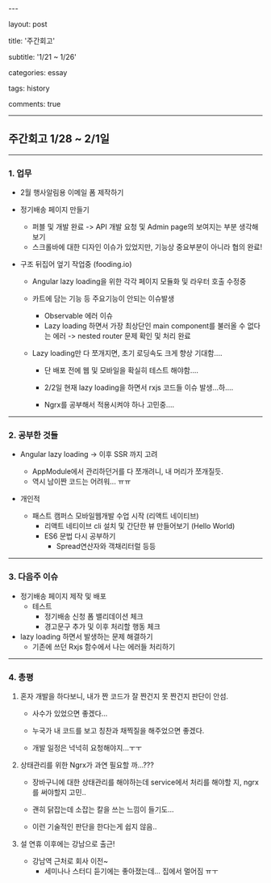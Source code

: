 \---

layout: post

title: '주간회고'

subtitle: '1/21 ~ 1/26'

categories: essay

tags: history

comments: true

---



## 주간회고 1/28 ~ 2/1일



------


### 1. 업무

- 2월 행사알림용 이메일 폼 제작하기

- 정기배송 페이지 만들기

  - 퍼블 및 개발 완료 -> API 개발 요청 및 Admin page의 보여지는 부분 생각해보기
  - 스크롤바에 대한 디자인 이슈가 있었지만, 기능상 중요부분이 아니라 협의 완료!

- 구조 뒤집어 엎기 작업중 (fooding.io)

  - Angular lazy loading을 위한 각각 페이지 모듈화 및 라우터 호출 수정중

  - 카트에 담는 기능 등 주요기능이 안되는 이슈발생 

    - Observable 에러 이슈
    - Lazy loading 하면서 가장 최상단인 main component를 불러올 수 없다는 에러 -> nested router 문제 확인 및 처리 완료

  - Lazy loading만 다 쪼개지면, 초기 로딩속도 크게 향상 기대함....

    - 단 배포 전에 웹 및 모바일을 확실히 테스트 해야함....

    - 2/2일 현재 lazy loading을 하면서 rxjs 코드들 이슈 발생...하....

    - Ngrx를 공부해서 적용시켜야 하나 고민중....

      

------



### 2. 공부한 것들

- Angular lazy loading -> 이후 SSR 까지 고려
  - AppModule에서 관리하던거를 다 쪼개려니, 내 머리가 쪼개질듯.
  - 역시 남이짠 코드는 어려워... ㅠㅠ



- 개인적

  - 패스트 캠퍼스 모바일웹개발 수업 시작 (리액트 네이티브)
    - 리액트 네티이브 cli 설치 및 간단한 뷰 만들어보기 (Hello World)
    - ES6 문법 다시 공부하기
      - Spread연산자와 객채리터럴 등등

  

------



### 3. 다음주 이슈

- 정기배송 페이지 제작 및 배포
  - 테스트 
    - 정기배송 신청 폼 밸리데이션 체크
    - 경고문구 추가 및 이후 처리할 행동 체크
- lazy loading 하면서 발생하는 문제 해결하기
  - 기존에 쓰던 Rxjs 함수에서 나는 에러들 처리하기



------



### 4. 총평



1. 혼자 개발을 하다보니, 내가 짠 코드가 잘 짠건지 못 짠건지 판단이 안섬.

   - 사수가 있었으면 좋겠다...

   - 누국가 내 코드를 보고 칭찬과 채찍질을 해주었으면 좋겠다.

   - 개발 일정은 넉넉히 요청해야지...ㅜㅜ

     

2. 상태관리를 위한 Ngrx가 과연 필요할 까...???

   - 장바구니에 대한 상태관리를 해야하는데 service에서 처리를 해야할 지, ngrx를 써야할지 고민..

   - 괜히 닭잡는데 소잡는 칼을 쓰는 느낌이 들기도...

   - 이런 기술적인 판단을 한다는게 쉽지 않음..


3. 설 연휴 이후에는 강남으로 출근!

   - 강남역 근처로 회사 이전~
     - 세미나나 스터디 듣기에는 좋아졌는데... 집에서 멀어짐 ㅠㅜ

